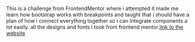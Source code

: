 This is a challenge from FrontendMentor where i attempted it made me learn how bootstrap works with breakpoints and taught that i should have a plan of how i connect everything together so i can integrate components a lot easily. all the designs and fonts i took from frontend mentor.[link to the website](https://ziadmedhat33.github.io/MyPersonalProjects/Product-list-with-cart-frontendmentor/)